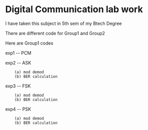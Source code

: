 # Digital Communication lab work

I have taken this subject in 5th sem of my Btech Degree

There are different code for Group1 and Group2

Here are Group1 codes

exp1 -- PCM

exp2 -- ASK

        (a) mod demod
        (b) BER calculation

exp3 -- FSK

        (a) mod demod
        (b) BER calculation

exp4 -- PSK

        (a) mod demod
        (b) BER calculation
